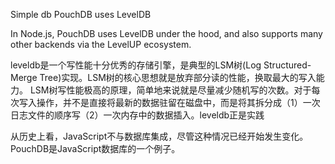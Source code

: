 Simple db  PouchDB uses LevelDB 



In Node.js, PouchDB uses LevelDB under the hood, and also supports many other backends via the LevelUP ecosystem.



leveldb是一个写性能十分优秀的存储引擎，是典型的LSM树(Log Structured-Merge Tree)实现。LSM树的核心思想就是放弃部分读的性能，换取最大的写入能力。
LSM树写性能极高的原理，简单地来说就是尽量减少随机写的次数。对于每次写入操作，并不是直接将最新的数据驻留在磁盘中，而是将其拆分成（1）一次日志文件的顺序写（2）一次内存中的数据插入。leveldb正是实践


从历史上看，JavaScript不与数据库集成，尽管这种情况已经开始发生变化。
PouchDB是JavaScript数据库的一个例子。


